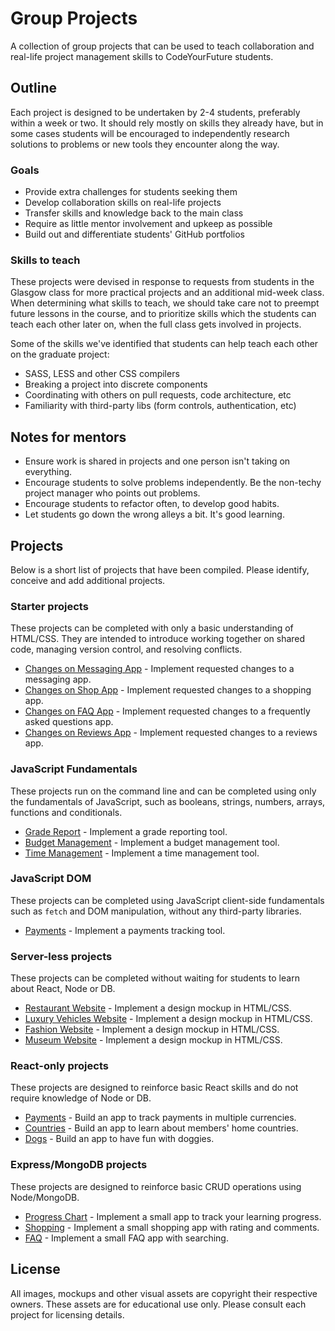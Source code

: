 # Group Projects

A collection of group projects that can be used to teach collaboration and real-life project management skills to CodeYourFuture students.

## Outline

Each project is designed to be undertaken by 2-4 students, preferably within a week or two. It should rely mostly on skills they already have, but in some cases students will be encouraged to independently research solutions to problems or new tools they encounter along the way.

### Goals

- Provide extra challenges for students seeking them
- Develop collaboration skills on real-life projects
- Transfer skills and knowledge back to the main class
- Require as little mentor involvement and upkeep as possible
- Build out and differentiate students' GitHub portfolios

### Skills to teach

These projects were devised in response to requests from students in the Glasgow class for more practical projects and an additional mid-week class. When determining what skills to teach, we should take care not to preempt future lessons in the course, and to prioritize skills which the students can teach each other later on, when the full class gets involved in projects.

Some of the skills we've identified that students can help teach each other on the graduate project:

- SASS, LESS and other CSS compilers
- Breaking a project into discrete components
- Coordinating with others on pull requests, code architecture, etc
- Familiarity with third-party libs (form controls, authentication, etc)

## Notes for mentors

- Ensure work is shared in projects and one person isn't taking on everything.
- Encourage students to solve problems independently. Be the non-techy project manager who points out problems.
- Encourage students to refactor often, to develop good habits.
- Let students go down the wrong alleys a bit. It's good learning.

## Projects

Below is a short list of projects that have been compiled. Please identify, conceive and add additional projects.

### Starter projects

These projects can be completed with only a basic understanding of HTML/CSS. They are intended to introduce working together on shared code, managing version control, and resolving conflicts.

- [Changes on Messaging App](revisions-messaging/readme.md) - Implement requested changes to a messaging app.
- [Changes on Shop App](revisions-shop/readme.md) - Implement requested changes to a shopping app.
- [Changes on FAQ App](revisions-faq/readme.md) - Implement requested changes to a frequently asked questions app.
- [Changes on Reviews App](revisions-reviews/readme.md) - Implement requested changes to a reviews app.

### JavaScript Fundamentals

These projects run on the command line and can be completed using only the fundamentals of JavaScript, such as booleans, strings, numbers, arrays, functions and conditionals.

- [Grade Report](https://github.com/CodeYourFuture/group-project-jsf-grades) - Implement a grade reporting tool.
- [Budget Management](https://github.com/CodeYourFuture/group-project-jsf-payments) - Implement a budget management tool.
- [Time Management](https://github.com/CodeYourFuture/group-project-jsf-time) - Implement a time management tool.

### JavaScript DOM

These projects can be completed using JavaScript client-side fundamentals such as `fetch` and DOM manipulation, without any third-party libraries.

- [Payments](https://github.com/CodeYourFuture/group-project-dom-payments) - Implement a payments tracking tool.

### Server-less projects

These projects can be completed without waiting for students to learn about React, Node or DB.

- [Restaurant Website](restaurant-website/readme.md) - Implement a design mockup in HTML/CSS.
- [Luxury Vehicles Website](luxury-vehicles-website/readme.md) - Implement a design mockup in HTML/CSS.
- [Fashion Website](fashion-website/readme.md) - Implement a design mockup in HTML/CSS.
- [Museum Website](museum-website/readme.md) - Implement a design mockup in HTML/CSS.

### React-only projects

These projects are designed to reinforce basic React skills and do not require knowledge of Node or DB.

- [Payments](payments/readme.md) - Build an app to track payments in multiple currencies.
- [Countries](countries/readme.md) - Build an app to learn about members' home countries.
- [Dogs](dogs/readme.md) - Build an app to have fun with doggies.

### Express/MongoDB projects

These projects are designed to reinforce basic CRUD operations using Node/MongoDB.

- [Progress Chart](progress-chart/readme.md) - Implement a small app to track your learning progress.
- [Shopping](shop-comments/readme.md) - Implement a small shopping app with rating and comments.
- [FAQ](faq/readme.md) - Implement a small FAQ app with searching.

## License

All images, mockups and other visual assets are copyright their respective owners. These assets are for educational use only. Please consult each project for licensing details.
